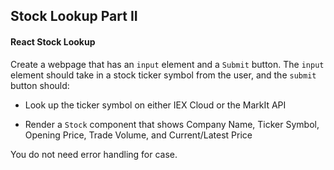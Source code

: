 ## Stock Lookup Part II

#### React Stock Lookup

Create a webpage that has an `input` element and a `Submit` button. The `input` element should take in a stock ticker symbol from the user, and the `submit` button should:

* Look up the ticker symbol on either IEX Cloud or the MarkIt API

* Render a `Stock` component that shows Company Name, Ticker Symbol, Opening Price, Trade Volume, and Current/Latest Price

You do not need error handling for case.
